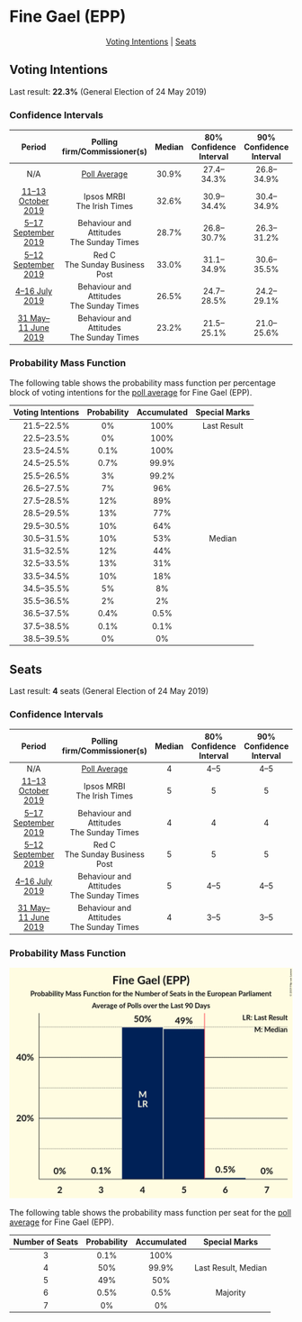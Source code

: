 # Fine Gael (EPP)

<p align="center"><a href="#voting-intentions">Voting Intentions</a> | <a href="#seats">Seats</a></p>

## Voting Intentions

Last result: **22.3%** (General Election of 24 May 2019)

### Confidence Intervals

| Period     | Polling firm/Commissioner(s) | Median | 80% Confidence Interval | 90% Confidence Interval | 95% Confidence Interval | 99% Confidence Interval |
|:----------:|:----------------:|:-----------:|:-----------------------:|:-----------------------:|:-----------------------:|:-----------------------:|
| N/A | [Poll Average](average.html) | 30.9% | 27.4–34.3% | 26.8–34.9% | 26.3–35.5% | 25.3–36.5% |
| [11–13 October 2019](2019-10-13-IpsosMRBI.html) | Ipsos MRBI <br> The Irish Times | 32.6% | 30.9–34.4% | 30.4–34.9% | 30.0–35.3% | 29.2–36.2% |
| [5–17 September 2019](2019-09-17-BehaviourandAttitudes.html) | Behaviour and Attitudes <br> The Sunday Times | 28.7% | 26.8–30.7% | 26.3–31.2% | 25.8–31.7% | 24.9–32.7% |
| [5–12 September 2019](2019-09-12-RedC.html) | Red C <br> The Sunday Business Post | 33.0% | 31.1–34.9% | 30.6–35.5% | 30.1–36.0% | 29.3–36.9% |
| [4–16 July 2019](2019-07-16-BehaviourandAttitudes.html) | Behaviour and Attitudes <br> The Sunday Times | 26.5% | 24.7–28.5% | 24.2–29.1% | 23.8–29.5% | 22.9–30.5% |
| [31 May–11 June 2019](2019-06-11-BehaviourandAttitudes.html) | Behaviour and Attitudes <br> The Sunday Times | 23.2% | 21.5–25.1% | 21.0–25.6% | 20.6–26.1% | 19.8–27.0% |

### Probability Mass Function

The following table shows the probability mass function per percentage block of voting intentions for the [poll average](average.html) for Fine Gael (EPP).

| Voting Intentions | Probability | Accumulated | Special Marks |
|:-----------------:|:-----------:|:-----------:|:-------------:|
| 21.5–22.5% | 0% | 100% | Last Result |
| 22.5–23.5% | 0% | 100% |  |
| 23.5–24.5% | 0.1% | 100% |  |
| 24.5–25.5% | 0.7% | 99.9% |  |
| 25.5–26.5% | 3% | 99.2% |  |
| 26.5–27.5% | 7% | 96% |  |
| 27.5–28.5% | 12% | 89% |  |
| 28.5–29.5% | 13% | 77% |  |
| 29.5–30.5% | 10% | 64% |  |
| 30.5–31.5% | 10% | 53% | Median |
| 31.5–32.5% | 12% | 44% |  |
| 32.5–33.5% | 13% | 31% |  |
| 33.5–34.5% | 10% | 18% |  |
| 34.5–35.5% | 5% | 8% |  |
| 35.5–36.5% | 2% | 2% |  |
| 36.5–37.5% | 0.4% | 0.5% |  |
| 37.5–38.5% | 0.1% | 0.1% |  |
| 38.5–39.5% | 0% | 0% |  |


## Seats

Last result: **4** seats (General Election of 24 May 2019)

### Confidence Intervals

| Period     | Polling firm/Commissioner(s) | Median | 80% Confidence Interval | 90% Confidence Interval | 95% Confidence Interval | 99% Confidence Interval |
|:----------:|:----------------:|:------:|:-----------------------:|:-----------------------:|:-----------------------:|:-----------------------:|
| N/A | [Poll Average](average.html) | 4 | 4–5 | 4–5 | 4–5 | 4–5 |
| [11–13 October 2019](2019-10-13-IpsosMRBI.html) | Ipsos MRBI <br> The Irish Times | 5 | 5 | 5 | 5 | 4–5 |
| [5–17 September 2019](2019-09-17-BehaviourandAttitudes.html) | Behaviour and Attitudes <br> The Sunday Times | 4 | 4 | 4 | 4 | 4 |
| [5–12 September 2019](2019-09-12-RedC.html) | Red C <br> The Sunday Business Post | 5 | 5 | 5 | 5 | 5–6 |
| [4–16 July 2019](2019-07-16-BehaviourandAttitudes.html) | Behaviour and Attitudes <br> The Sunday Times | 5 | 4–5 | 4–5 | 4–5 | 4–5 |
| [31 May–11 June 2019](2019-06-11-BehaviourandAttitudes.html) | Behaviour and Attitudes <br> The Sunday Times | 4 | 3–5 | 3–5 | 3–5 | 3–5 |

### Probability Mass Function

![Graph with seats probability mass function not yet produced](average-seats-pmf-finegaelepp.png "Seats Probability Mass Function")

The following table shows the probability mass function per seat for the [poll average](average.html) for Fine Gael (EPP).

| Number of Seats | Probability | Accumulated | Special Marks |
|:---------------:|:-----------:|:-----------:|:-------------:|
| 3 | 0.1% | 100% |  |
| 4 | 50% | 99.9% | Last Result, Median |
| 5 | 49% | 50% |  |
| 6 | 0.5% | 0.5% | Majority |
| 7 | 0% | 0% |  |


